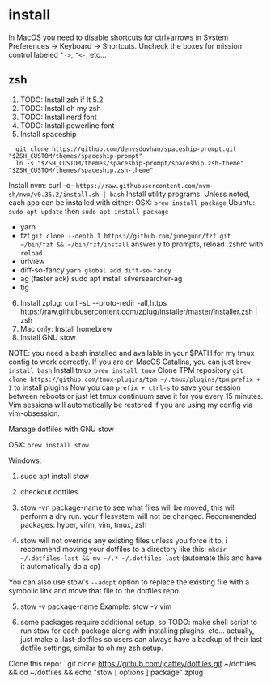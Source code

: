 # install
In MacOS you need to disable shortcuts for ctrl+arrows in System Preferences -> Keyboard -> Shortcuts. Uncheck the boxes for mission control labeled `^->`, `^<-`, etc...

## zsh
1. TODO: Install zsh if lt 5.2
2. TODO: Install oh my zsh
3. TODO: Install nerd font
4. TODO: Install powerline font
5. Install spaceship
```shell
  git clone https://github.com/denysdovhan/spaceship-prompt.git "$ZSH_CUSTOM/themes/spaceship-prompt"
  ln -s "$ZSH_CUSTOM/themes/spaceship-prompt/spaceship.zsh-theme" "$ZSH_CUSTOM/themes/spaceship.zsh-theme"
```
Install nvm: curl -o- `https://raw.githubusercontent.com/nvm-sh/nvm/v0.35.2/install.sh | bash`
Install utility programs. Unless noted, each app can be installed with either:
  OSX: `brew install package`
  Ubuntu: `sudo apt update` then `sudo apt install package`
  - yarn
  - fzf `git clone --depth 1 https://github.com/junegunn/fzf.git ~/bin/fzf && ~/bin/fzf/install` answer y to prompts, reload .zshrc with `reload`
  - urlview
  - diff-so-fancy `yarn global add diff-so-fancy`
  - ag (faster ack) sudo apt install silversearcher-ag
  - tig
6. Install zplug: curl -sL --proto-redir -all,https https://raw.githubusercontent.com/zplug/installer/master/installer.zsh | zsh
6. Mac only: Install homebrew
7. Install GNU stow

NOTE: you need a bash installed and available in your $PATH for my tmux config to work correctly. If you are on MacOS Catalina, you can just `brew install bash`
Install tmux `brew install tmux`
Clone TPM repository `git clone https://github.com/tmux-plugins/tpm ~/.tmux/plugins/tpm`
`prefix + I` to install plugins
Now you can `prefix + ctrl-s` to save your session between reboots or just let tmux continuum save it for you every 15 minutes. Vim sessions will automatically be restored if you are using my config via vim-obsession.

Manage dotfiles with GNU stow

OSX: `brew install stow`

Windows:
1. sudo apt install stow

2. checkout dotfiles

3. stow -vn package-name to see what files will be moved, this will perform a dry run. your filesystem will not be changed. Recommended packages: hyper, vifm, vim, tmux, zsh

4. stow will not override any existing files unless you force it to, i recommend moving your dotfiles to a directory like this: `mkdir ~/.dotfiles-last && mv ~/.* ~/.dotfiles-last` (automate this and have it automatically do a cp)

You can also use stow's `--adopt` option to replace the existing file with a symbolic link and move that file to the dotfiles repo.

5. stow -v package-name Example: stow -v vim

6. some packages require additional setup, so TODO: make shell script to run stow for each package along with installing plugins, etc... actually, just make a .last-dotfiles so users can always have a backup of their last dotfile settings, similar to oh my zsh setup.

Clone this repo: 
`
git clone https://github.com/jcaffey/dotfiles.git ~/dotfiles && cd ~/dotfiles && echo "stow [ options ] package"
zplug
